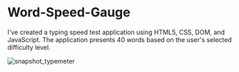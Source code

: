# Word-Speed-Gauge
 I've created a typing speed test application using HTML5, CSS, DOM, and JavaScript. The application presents 40 words based on the user's selected difficulty level.
 
![snapshot_typemeter](https://github.com/bshashank-03/Speedy-Type-Meter/assets/148200579/cc0bbfc7-f98c-4781-8ceb-552f686dc211)

